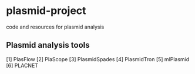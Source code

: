 # plasmid-project
code and resources for plasmid analysis

## Plasmid analysis tools
[1] PlasFlow
[2] PlaScope
[3] PlasmidSpades
[4] PlasmidTron
[5] mlPlasmid
[6] PLACNET
